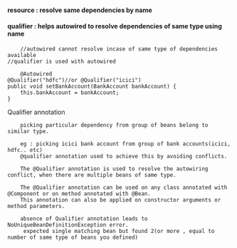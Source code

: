 #### resource : resolve same dependencies by name
#### qualifier : helps autowired to resolve dependencies of same type using name

        //autowired cannot resolve incase of same type of dependencies available
	//qualifier is used with autowired
	
        @Autowired
	@Qualifier("hdfc")//or @Qualifier("icici")
	public void setBankAccount(BankAccount bankAccount) {
		this.bankAccount = bankAccount;
	}


Qualifier annotation

        picking particular dependency from group of beans belong to similar type.

        eg : picking icici bank account from group of bank accounts(icici, hdfc.. etc)
        @qualifier annotation used to achieve this by avoiding conflicts.

        The @Qualifier annotation is used to resolve the autowiring conflict, when there are multiple beans of same type.

        The @Qualifier annotation can be used on any class annotated with @Component or on method annotated with @Bean. 
        This annotation can also be applied on constructor arguments or method parameters.

        absence of Qualifier annotation leads to NoUniqueBeanDefinitionException error.
         expected single matching bean but found 2(or more , equal to number of same type of beans you defined)

